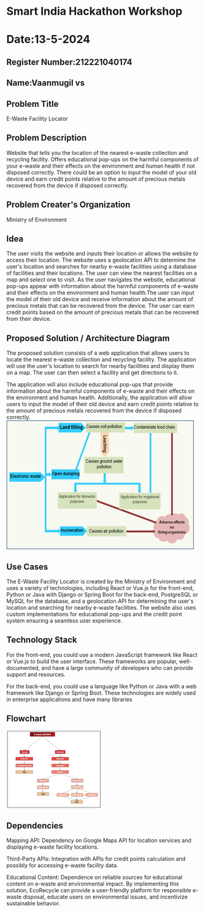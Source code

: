 # Smart India Hackathon Workshop
# Date:13-5-2024
## Register Number:212221040174
## Name:Vaanmugil vs
## Problem Title
E-Waste Facility Locator
## Problem Description
Website that tells you the location of the nearest e-waste collection and recycling facility. Offers educational pop-ups on the harmful components of your e-waste and their effects on the environment and human health if not disposed correctly. There could be an option to input the model of your old device and earn credit points relative to the amount of precious metals recovered from the device if disposed correctly.
## Problem Creater's Organization
Ministry of Environment

## Idea
The user visits the website and inputs their location or allows the website to access their location.
The website uses a geolocation API to determine the user's location and searches for nearby e-waste facilities using a database of facilities and their locations.
The user can view the nearest facilities on a map and select one to visit.
As the user navigates the website, educational pop-ups appear with information about the harmful components of e-waste and their effects on the environment and human health.The user can input the model of their old device and receive information about the amount of precious metals that can be recovered from the device.
The user can earn credit points based on the amount of precious metals that can be recovered from their device.


## Proposed Solution / Architecture Diagram
The proposed solution consists of a web application that allows users to locate the nearest e-waste collection and recycling facility. The application will use the user's location to search for nearby facilities and display them on a map. The user can then select a facility and get directions to it.

The application will also include educational pop-ups that provide information about the harmful components of e-waste and their effects on the environment and human health. Additionally, the application will allow users to input the model of their old device and earn credit points relative to the amount of precious metals recovered from the device if disposed correctly.
![alt text](ewaste.jpg)

## Use Cases

The E-Waste Facility Locator is created by the Ministry of Environment and uses a variety of technologies, including React or Vue.js for the front-end, Python or Java with Django or Spring Boot for the back-end, PostgreSQL or MySQL for the database, and a geolocation API for determining the user's location and searching for nearby e-waste facilities. The website also uses custom implementations for educational pop-ups and the credit point system ensuring a seamless user experience.



## Technology Stack
For the front-end, you could use a modern JavaScript framework like React or Vue.js to build the user interface. These frameworks are popular, well-documented, and have a large community of developers who can provide support and resources.

For the back-end, you could use a language like Python or Java with a web framework like Django or Spring Boot. These technologies are widely used in enterprise applications and have many libraries

## Flowchart
![alt text](<flowchart e-waste.png>)


## Dependencies

Mapping API: Dependency on Google Maps API for location services and displaying e-waste facility locations.

Third-Party APIs: Integration with APIs for credit points calculation and possibly for accessing e-waste facility data.

Educational Content: Dependence on reliable sources for educational content on e-waste and environmental impact. By implementing this solution, EcoRecycle can provide a user-friendly platform for responsible e-waste disposal, educate users on environmental issues, and incentivize sustainable behavior.
